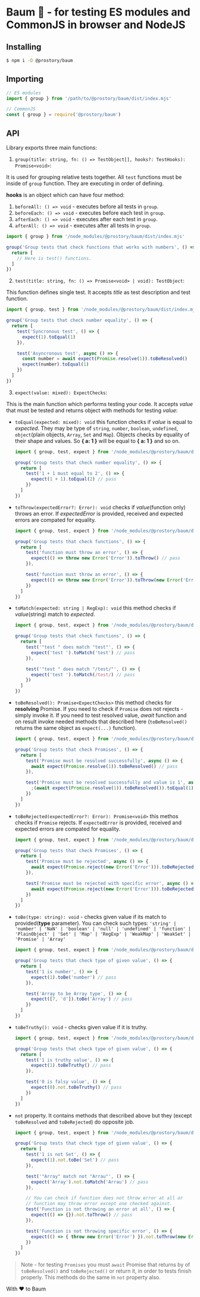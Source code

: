 # Baum 🌴 - for testing ES modules and CommonJS in browser and NodeJS

## Installing

```sh
$ npm i -D @prostory/baum
```

## Importing

```js
// ES modules
import { group } from '/path/to/@prostory/baum/dist/index.mjs'

// CommonJS
const { group } = require('@prostory/baum')
```

## API

Library exports three main functions:

1. `group(title: string, fn: () => TestObject[], hooks?: TestHooks): Promise<void>`:

It is used for grouping relative tests together. All `test` functions must be inside of `group` function. They are executing in order of defining.

**hooks** is an object which can have four method:

  1. `beforeAll: () => void` - executes before all tests in `group`.
  2. `beforeEach: () => void` - executes before each test in `group`.
  3. `afterEach: () => void` - executes after each test in `group`.
  4. `afterAll: () => void` - executes after all tests in `group`.

```javascript
import { group } from '/node_modules/@prostory/baum/dist/index.mjs'

group('Group tests that check functions that works with numbers', () => {
  return [
    // Here is test() functions.
  ]
})
```

2. `test(title: string, fn: () => Promise<void> | void): TestObject`:

This function defines single test. It accepts *title* as test description and test function.

```javascript
import { group, test } from '/node_modules/@prostory/baum/dist/index.mjs'

group('Group tests that check number equality', () => {
  return [
    test('Syncronous test', () => {
      expect(1).toEqual(1)
    }),

    test('Asyncronous test', async () => {
      const number = await expect(Promise.resolve(1)).toBeResolved()
      expect(number).toEqual(1)
    })
  ]
})
```

3. `expect(value: mixed): ExpectChecks`:

This is the main function which performs testing your code. It accepts *value* that must be tested and returns object with methods for testing *value*:

  - `toEqual(expected: mixed): void`
    this function checks if *value* is equal to *expected*. They may be type of `string`, `number`, `boolean`, `undefined`, `object`(plain objects, `Array`, `Set` and `Map`). Objects checks by equality of their shape and values. So **{ a: 1 }** will be equal to **{ a: 1 }** and so on.

    ```javascript
    import { group, test, expect } from '/node_modules/@prostory/baum/dist/index.mjs'

    group('Group tests that check number equality', () => {
      return [
        test('1 + 1 must equal to 2', () => {
          expect(1 + 1).toEqual(2) // pass
        })
      ]
    })
    ```

  - `toThrow(expectedError?: Error): void`
    checks if *value*(function only) throws an error. If *expectedError* is provided, received and expected errors are compated for equality.

    ```javascript
    import { group, test, expect } from '/node_modules/@prostory/baum/dist/index.mjs'

    group('Group tests that check functions', () => {
      return [
        test('function must throw an error', () => {
          expect(() => throw new Error('Error')).toThrow() // pass
        }),

        test('function must throw an error', () => {
          expect(() => throw new Error('Error')).toThrow(new Error('Error')) // pass
        })
      ]
    })
    ```

  - `toMatch(expected: string | RegExp): void`
    this method checks if *value*(string) match to *expected*.

    ```javascript
    import { group, test, expect } from '/node_modules/@prostory/baum/dist/index.mjs'

    group('Group tests that check functions', () => {
      return [
        test('"test " does match "test"', () => {
          expect('test ').toMatch('test') // pass
        }),

        test('"test " does match "/test/"', () => {
          expect('test ').toMatch(/test/) // pass
        })
      ]
    })
    ```

  - `toBeResolved(): Promise<ExpectChecks>`
    this method checks for **resolving** Promise. If you need to check if `Promise` does not rejects - simply invoke it. If you need to test resolved value, *await* function and on result invoke needed methods that described here (`toBeResolved()` returns the same object as `expect(...)` function).

    ```javascript
    import { group, test, expect } from '/node_modules/@prostory/baum/dist/index.mjs'

    group('Group tests that check Promises', () => {
      return [
        test('Promise must be resolved successfully', async () => {
          await expect(Promise.resolve(1)).toBeResolved() // pass
        }),

        test('Promise must be resolved successfully and value is 1', async () => {
          ;(await expect(Promise.resolve(1)).toBeResolved()).toEqual(1) // pass
        })
      ]
    })
    ```

  - `toBeRejected(expectedError?: Error): Promise<void>`
    this methos checks if `Promise` rejects. If `expectedError` is provided, received and expected errors are compated for equality.

    ```javascript
    import { group, test, expect } from '/node_modules/@prostory/baum/dist/index.mjs'

    group('Group tests that check Promises', () => {
      return [
        test('Promise must be rejected', async () => {
          await expect(Promise.reject(new Error('Error'))).toBeRejected() // pass
        }),

        test('Promise must be rejected with specific error', async () => {
          await expect(Promise.reject(new Error('Error'))).toBeRejected(new Error('Error')) // pass
        })
      ]
    })
    ```

  - `toBe(type: string): void` - checks given value if its match to provided(**type** parameter).
  You can check such types: `'string' | 'number' | 'NaN' | 'boolean' | 'null' | 'undefined' | 'function' | 'PlainObject' | 'Set' | 'Map' | 'RegExp' | 'WeakMap' | 'WeakSet' | 'Promise' | 'Array'`

    ```javascript
    import { group, test, expect } from '/node_modules/@prostory/baum/dist/index.mjs'

    group('Group tests that check type of given value', () => {
      return [
        test('1 is number', () => {
          expect(1).toBe('number') // pass
        }),

        test('Array to be Array type', () => {
          expect([7, 'd']).toBe('Array') // pass
        })
      ]
    })
    ```

  - `toBeTruthy(): void` - checks given value if it is truthy.
    ```javascript
    import { group, test, expect } from '/node_modules/@prostory/baum/dist/index.mjs'

    group('Group tests that check type of given value', () => {
      return [
        test('1 is truthy value', () => {
          expect(1).toBeTruthy() // pass
        }),

        test('0 is falsy value', () => {
          expect(0).not.toBeTruthy() // pass
        })
      ]
    })
    ```

  - `not` property. It contains methods that described above but they (except `toBeResolved` and `toBeRejected`) do opposite job.

    ```javascript
    import { group, test, expect } from '/node_modules/@prostory/baum/dist/index.mjs'

    group('Group tests that check type of given value', () => {
      return [
        test('1 is not Set', () => {
          expect(1).not.toBe('Set') // pass
        }),

        test('"Array" match not "Arrau"', () => {
          expect('Array').not.toMatch('Arrau') // pass
        }),

        // You can check if function does not throw error at all or
        // function may throw error except one checked against.
        test('Function is not throwing an error at all', () => {
          expect(() => {}).not.toThrow() // pass
        }),

        test('Function is not throwing specific error', () => {
          expect(() => { throw new Error('Error') }).not.toThrow(new Error('Another error')) // pass
        })
      ]
    })
    ```

> Note - for testing `Promises` you must `await` Promise that returns by of `toBeResolved()` and `toBeRejected()` or return it, in order to tests finish properly. This methods do the same in `not` property also.

With ❤️ to Baum